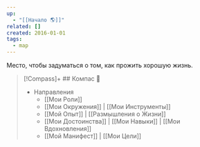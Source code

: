 ```yaml
---
up:
  - "[[Начало 🌎]]"
related: []
created: 2016-01-01
tags:
  - map
---
```

Место, чтобы задуматься о том, как прожить хорошую жизнь.

> [!Compass]+ ## Компас 🧭
>  
> - Направления
> 	- [[Мои Роли]]
> 	- [[Мои Окружения]] | [[Мои Инструменты]]
> 	- [[Мой Опыт]] |  [[Размышления о Жизни]]
> 	- [[Мои Достоинства]] | [[Мои Навыки]] | [[Мои Вдохновления]]
> 	- [[Мой Манифест]] | [[Мои Цели]]



